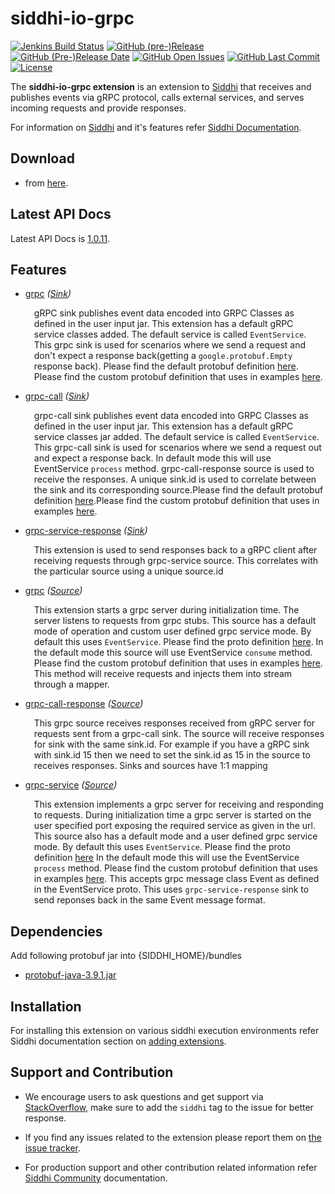 ﻿siddhi-io-grpc
======================================

  [![Jenkins Build Status](https://wso2.org/jenkins/job/siddhi/job/siddhi-io-grpc/badge/icon)](https://wso2.org/jenkins/job/siddhi/job/siddhi-io-grpc/)
  [![GitHub (pre-)Release](https://img.shields.io/github/release/siddhi-io/siddhi-io-grpc/all.svg)](https://github.com/siddhi-io/siddhi-io-grpc/releases)
  [![GitHub (Pre-)Release Date](https://img.shields.io/github/release-date-pre/siddhi-io/siddhi-io-grpc.svg)](https://github.com/siddhi-io/siddhi-io-grpc/releases)
  [![GitHub Open Issues](https://img.shields.io/github/issues-raw/siddhi-io/siddhi-io-grpc.svg)](https://github.com/siddhi-io/siddhi-io-grpc/issues)
  [![GitHub Last Commit](https://img.shields.io/github/last-commit/siddhi-io/siddhi-io-grpc.svg)](https://github.com/siddhi-io/siddhi-io-grpc/commits/master)
  [![License](https://img.shields.io/badge/License-Apache%202.0-blue.svg)](https://opensource.org/licenses/Apache-2.0)


The **siddhi-io-grpc extension** is an extension to <a target="_blank" href="https://wso2.github.io/siddhi">Siddhi</a> that receives and publishes events via gRPC protocol, calls external services, and serves incoming requests and provide responses.

For information on <a target="_blank" href="https://siddhi.io/">Siddhi</a> and it's features refer <a target="_blank" href="https://siddhi.io/redirect/docs.html">Siddhi Documentation</a>. 

## Download

* from <a target="_blank" href="https://mvnrepository.com/artifact/io.siddhi.extension.io.grpc/siddhi-io-grpc/">here</a>.

## Latest API Docs 

Latest API Docs is <a target="_blank" href="https://siddhi-io.github.io/siddhi-io-grpc/api/1.0.11">1.0.11</a>.

## Features

* <a target="_blank" href="https://siddhi-io.github.io/siddhi-io-grpc/api/1.0.11/#grpc-sink">grpc</a> *(<a target="_blank" href="http://siddhi.io/en/v5.1/docs/query-guide/#sink">Sink</a>)*<br> <div style="padding-left: 1em;"><p><p style="word-wrap: break-word;margin: 0;">gRPC sink publishes event data encoded into GRPC Classes as defined in the user input jar. This extension has a default gRPC service classes added. The default service is called <code>EventService</code>. This grpc sink is used for scenarios where we send a request and don't expect a response back(getting a <code>google.protobuf.Empty</code> response back). Please find the default protobuf definition [here](https://github.com/siddhi-io/siddhi-io-grpc/tree/master/component/src/main/resources/EventService.proto). Please find the custom protobuf definition that uses in examples [here](https://github.com/siddhi-io/siddhi-io-grpc/tree/master/component/src/main/resources/sample.proto). </p></p></div>
* <a target="_blank" href="https://siddhi-io.github.io/siddhi-io-grpc/api/1.0.11/#grpc-call-sink">grpc-call</a> *(<a target="_blank" href="http://siddhi.io/en/v5.1/docs/query-guide/#sink">Sink</a>)*<br> <div style="padding-left: 1em;"><p><p style="word-wrap: break-word;margin: 0;">grpc-call sink publishes event data encoded into GRPC Classes as defined in the user input jar. This extension has a default gRPC service classes jar added. The default service is called <code>EventService</code>.  This grpc-call sink is used for scenarios where we send a request out and expect a response back. In default mode this will use EventService <code>process</code> method. grpc-call-response source is used to receive the responses. A unique sink.id is used to correlate between the sink and its corresponding source.Please find the default protobuf definition [here](https://github.com/siddhi-io/siddhi-io-grpc/tree/master/component/src/main/resources/EventService.proto).Please find the custom protobuf definition that uses in examples [here](https://github.com/siddhi-io/siddhi-io-grpc/tree/master/component/src/main/resources/sample.proto).</p></p></div>
* <a target="_blank" href="https://siddhi-io.github.io/siddhi-io-grpc/api/1.0.11/#grpc-service-response-sink">grpc-service-response</a> *(<a target="_blank" href="http://siddhi.io/en/v5.1/docs/query-guide/#sink">Sink</a>)*<br> <div style="padding-left: 1em;"><p><p style="word-wrap: break-word;margin: 0;">This extension is used to send responses back to a gRPC client after receiving requests through grpc-service source. This correlates with the particular source using a unique source.id</p></p></div>
* <a target="_blank" href="https://siddhi-io.github.io/siddhi-io-grpc/api/1.0.11/#grpc-source">grpc</a> *(<a target="_blank" href="http://siddhi.io/en/v5.1/docs/query-guide/#source">Source</a>)*<br> <div style="padding-left: 1em;"><p><p style="word-wrap: break-word;margin: 0;">This extension starts a grpc server during initialization time. The server listens to requests from grpc stubs. This source has a default mode of operation and custom user defined grpc service mode. By default this uses <code>EventService</code>. Please find the proto definition [here](https://github.com/siddhi-io/siddhi-io-grpc/tree/master/component/src/main/resources/EventService.proto). In the default mode this source will use EventService <code>consume</code> method. Please find the custom protobuf definition that uses in examples [here](https://github.com/siddhi-io/siddhi-io-grpc/tree/master/component/src/main/resources/sample.proto). This method will receive requests and injects them into stream through a mapper.</p></p></div>
* <a target="_blank" href="https://siddhi-io.github.io/siddhi-io-grpc/api/1.0.11/#grpc-call-response-source">grpc-call-response</a> *(<a target="_blank" href="http://siddhi.io/en/v5.1/docs/query-guide/#source">Source</a>)*<br> <div style="padding-left: 1em;"><p><p style="word-wrap: break-word;margin: 0;">This grpc source receives responses received from gRPC server for requests sent from a grpc-call sink. The source will receive responses for sink with the same sink.id. For example if you have a gRPC sink with sink.id 15 then we need to set the sink.id as 15 in the source to receives responses. Sinks and sources have 1:1 mapping</p></p></div>
* <a target="_blank" href="https://siddhi-io.github.io/siddhi-io-grpc/api/1.0.11/#grpc-service-source">grpc-service</a> *(<a target="_blank" href="http://siddhi.io/en/v5.1/docs/query-guide/#source">Source</a>)*<br> <div style="padding-left: 1em;"><p><p style="word-wrap: break-word;margin: 0;">This extension implements a grpc server for receiving and responding to requests. During initialization time a grpc server is started on the user specified port exposing the required service as given in the url. This source also has a default mode and a user defined grpc service mode. By default this uses <code>EventService</code>. Please find the proto definition [here](https://github.com/siddhi-io/siddhi-io-grpc/tree/master/component/src/main/resources/EventService.proto) In the default mode this will use the EventService <code>process</code> method. Please find the custom protobuf definition that uses in examples [here](https://github.com/siddhi-io/siddhi-io-grpc/tree/master/component/src/main/resources/sample.proto). This accepts grpc message class Event as defined in the EventService proto. This uses <code>grpc-service-response</code> sink to send reponses back in the same Event message format.</p></p></div>

## Dependencies 

Add following protobuf jar into {SIDDHI_HOME}/bundles
* <a target="_blank" href="https://mvnrepository.com/artifact/com.google.protobuf/protobuf-java/3.9.1">protobuf-java-3.9.1.jar</a>

## Installation

For installing this extension on various siddhi execution environments refer Siddhi documentation section on <a target="_blank" href="https://siddhi.io/redirect/add-extensions.html">adding extensions</a>.

## Support and Contribution

* We encourage users to ask questions and get support via <a target="_blank" href="https://stackoverflow.com/questions/tagged/siddhi">StackOverflow</a>, make sure to add the `siddhi` tag to the issue for better response.

* If you find any issues related to the extension please report them on <a target="_blank" href="https://github.com/siddhi-io/siddhi-execution-string/issues">the issue tracker</a>.

* For production support and other contribution related information refer <a target="_blank" href="https://siddhi.io/community/">Siddhi Community</a> documentation.
